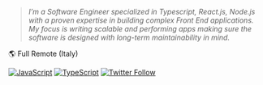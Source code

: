 



 > *I’m a Software Engineer specialized in Typescript, React.js, Node.js with a proven expertise in building complex Front End applications.
  My focus is writing scalable and performing apps making sure the software is designed with long-term maintainability in mind.*
  

🌎 Full Remote (Italy)



[![JavaScript][js-image]]()
[![TypeScript][ts-image]]()
[![Twitter Follow][twitter-image]](https://twitter.com/thenrdlab)



[js-image]: https://img.shields.io/badge/%20-JavaScript-grey?style=flat-square&logo=javascript&logoColor=f7df1e
[ts-image]: http://img.shields.io/badge/%20-TypeScript-grey?style=flat-square&logo=typescript&logoColor=007acc
[twitter-image]: https://img.shields.io/twitter/follow/thenrdlab?style=social
